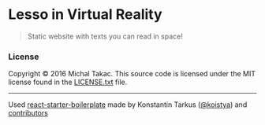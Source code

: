 # Lesso in Virtual Reality

> Static website with texts you can read in space!


### License

Copyright © 2016 Michal Takac. This source code is licensed under the MIT license found in the
[LICENSE.txt](https://github.com/michaltakac/lesso-in-vr/blob/master/LICENSE.txt) file.

---
Used [react-starter-boilerplate](https://github.com/koistya/react-static-boilerplate) made by Konstantin Tarkus ([@koistya](https://twitter.com/koistya)) and [contributors](https://github.com/koistya/react-static-boilerplate/graphs/contributors)

